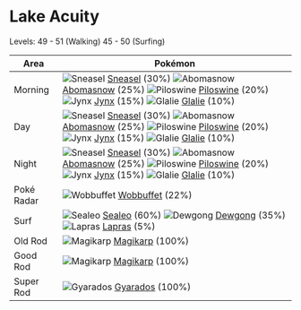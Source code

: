 # Lake Acuity
Levels: 49 - 51 (Walking) 45 - 50 (Surfing)

Area       | Pokémon
---        | ---
Morning    | ![][215]  [Sneasel] (30%) ![][460]  [Abomasnow] (25%) ![][221]  [Piloswine] (20%)  ![][124]  [Jynx] (15%) ![][362]  [Glalie] (10%)
Day        | ![][215]  [Sneasel] (30%) ![][460]  [Abomasnow] (25%) ![][221]  [Piloswine] (20%)  ![][124]  [Jynx] (15%) ![][362]  [Glalie] (10%)
Night      | ![][215]  [Sneasel] (30%) ![][460]  [Abomasnow] (25%) ![][221]  [Piloswine] (20%)  ![][124]  [Jynx] (15%) ![][362]  [Glalie] (10%)
Poké Radar | ![][202]  [Wobbuffet] (22%)
Surf       | ![][364]  [Sealeo] (60%) ![][087]  [Dewgong] (35%) ![][131]  [Lapras] (5%)
Old Rod    | ![][129]  [Magikarp] (100%)
Good Rod   | ![][129]  [Magikarp] (100%)
Super Rod  | ![][130]  [Gyarados] (100%)


[087]: https://raw.githubusercontent.com/PokeAPI/sprites/master/sprites/pokemon/87.png "Dewgong"
[124]: https://raw.githubusercontent.com/PokeAPI/sprites/master/sprites/pokemon/124.png "Jynx"
[129]: https://raw.githubusercontent.com/PokeAPI/sprites/master/sprites/pokemon/129.png "Magikarp"
[130]: https://raw.githubusercontent.com/PokeAPI/sprites/master/sprites/pokemon/130.png "Gyarados"
[131]: https://raw.githubusercontent.com/PokeAPI/sprites/master/sprites/pokemon/131.png "Lapras"
[202]: https://raw.githubusercontent.com/PokeAPI/sprites/master/sprites/pokemon/202.png "Wobbuffet"
[215]: https://raw.githubusercontent.com/PokeAPI/sprites/master/sprites/pokemon/215.png "Sneasel"
[221]: https://raw.githubusercontent.com/PokeAPI/sprites/master/sprites/pokemon/221.png "Piloswine"
[362]: https://raw.githubusercontent.com/PokeAPI/sprites/master/sprites/pokemon/362.png "Glalie"
[364]: https://raw.githubusercontent.com/PokeAPI/sprites/master/sprites/pokemon/364.png "Sealeo"
[460]: https://raw.githubusercontent.com/PokeAPI/sprites/master/sprites/pokemon/460.png "Abomasnow"
[Dewgong]: /pokemon_changes/087.md
[Jynx]: /pokemon_changes/124.md
[Magikarp]: /pokemon_changes/129.md
[Gyarados]: /pokemon_changes/130.md
[Lapras]: /pokemon_changes/131.md
[Wobbuffet]: /pokemon_changes/202.md
[Sneasel]: /pokemon_changes/215.md
[Piloswine]: /pokemon_changes/221.md
[Glalie]: /pokemon_changes/362.md
[Sealeo]: /pokemon_changes/364.md
[Abomasnow]: /pokemon_changes/460.md
